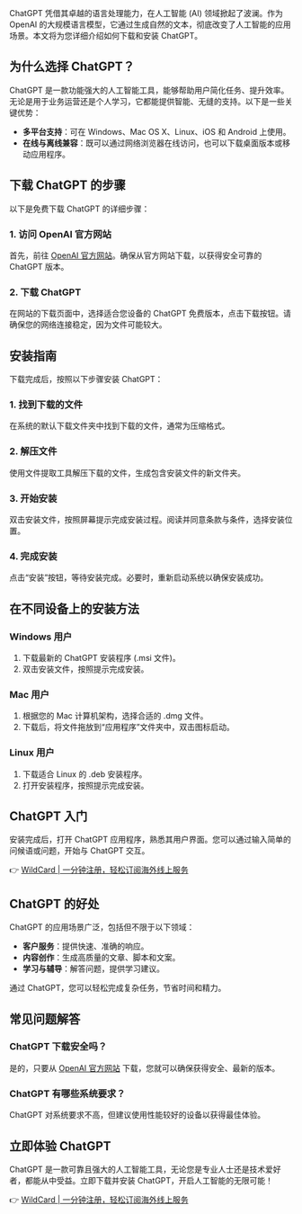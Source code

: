ChatGPT 凭借其卓越的语言处理能力，在人工智能 (AI) 领域掀起了波澜。作为 OpenAI 的大规模语言模型，它通过生成自然的文本，彻底改变了人工智能的应用场景。本文将为您详细介绍如何下载和安装 ChatGPT。

## 为什么选择 ChatGPT？

ChatGPT 是一款功能强大的人工智能工具，能够帮助用户简化任务、提升效率。无论是用于业务运营还是个人学习，它都能提供智能、无缝的支持。以下是一些关键优势：

- **多平台支持**：可在 Windows、Mac OS X、Linux、iOS 和 Android 上使用。
- **在线与离线兼容**：既可以通过网络浏览器在线访问，也可以下载桌面版本或移动应用程序。

## 下载 ChatGPT 的步骤

以下是免费下载 ChatGPT 的详细步骤：

### 1. 访问 OpenAI 官方网站
首先，前往 [OpenAI 官方网站](https://bit.ly/bewildcard)。确保从官方网站下载，以获得安全可靠的 ChatGPT 版本。

### 2. 下载 ChatGPT
在网站的下载页面中，选择适合您设备的 ChatGPT 免费版本，点击下载按钮。请确保您的网络连接稳定，因为文件可能较大。

## 安装指南

下载完成后，按照以下步骤安装 ChatGPT：

### 1. 找到下载的文件
在系统的默认下载文件夹中找到下载的文件，通常为压缩格式。

### 2. 解压文件
使用文件提取工具解压下载的文件，生成包含安装文件的新文件夹。

### 3. 开始安装
双击安装文件，按照屏幕提示完成安装过程。阅读并同意条款与条件，选择安装位置。

### 4. 完成安装
点击“安装”按钮，等待安装完成。必要时，重新启动系统以确保安装成功。

## 在不同设备上的安装方法

### Windows 用户
1. 下载最新的 ChatGPT 安装程序 (.msi 文件)。
2. 双击安装文件，按照提示完成安装。

### Mac 用户
1. 根据您的 Mac 计算机架构，选择合适的 .dmg 文件。
2. 下载后，将文件拖放到“应用程序”文件夹中，双击图标启动。

### Linux 用户
1. 下载适合 Linux 的 .deb 安装程序。
2. 打开安装程序，按照提示完成安装。

## ChatGPT 入门

安装完成后，打开 ChatGPT 应用程序，熟悉其用户界面。您可以通过输入简单的问候语或问题，开始与 ChatGPT 交互。

👉 [WildCard | 一分钟注册，轻松订阅海外线上服务](https://bit.ly/bewildcard)

## ChatGPT 的好处

ChatGPT 的应用场景广泛，包括但不限于以下领域：

- **客户服务**：提供快速、准确的响应。
- **内容创作**：生成高质量的文章、脚本和文案。
- **学习与辅导**：解答问题，提供学习建议。

通过 ChatGPT，您可以轻松完成复杂任务，节省时间和精力。

## 常见问题解答

### ChatGPT 下载安全吗？
是的，只要从 [OpenAI 官方网站](https://bit.ly/bewildcard) 下载，您就可以确保获得安全、最新的版本。

### ChatGPT 有哪些系统要求？
ChatGPT 对系统要求不高，但建议使用性能较好的设备以获得最佳体验。

## 立即体验 ChatGPT

ChatGPT 是一款可靠且强大的人工智能工具，无论您是专业人士还是技术爱好者，都能从中受益。立即下载并安装 ChatGPT，开启人工智能的无限可能！

👉 [WildCard | 一分钟注册，轻松订阅海外线上服务](https://bit.ly/bewildcard)